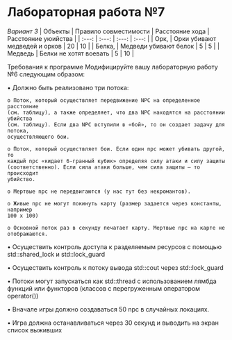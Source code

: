 # Лабораторная работа №7

*Вариант 3*
|      Объекты     |     Правило совместимости     |   Расстояние хода    |  Расстояние уюийства |
|       :---:      |            :---:              |         :---:        |         :---:        |
|      Орк,        | Орки убивают медведей и орков |          20          |          10          |
|      Белка,      |   Медведи убивают белок       |           5          |           5          |
|      Медведь     |   Белки не хотят воевать      |           5          |          10          |

Требования к программе
Модифицируйте вашу лабораторную работу №6 следующим образом:

• Должно быть реализовано три потока:

    o Поток, который осуществляет передвижение NPC на определенное расстояние
    (см. таблицу), а также определяет, что два NPC находятся на расстоянии убийства
    (см. таблицу). Если два NPC вступили в «бой», то он создает задачу для потока,
    осуществляющего бои.
    
    o Поток, который осуществляет бои. Если один npc может убивать другой, то
    каждый npc «кидает 6-гранный кубик» определяя силу атаки и силу защиты
    (соответственно). Если сила атаки больше, чем сила защиты – то происходит
    убийство.
    
    o Мертвые npc не передвигаются (у нас тут без некромантов).
    
    o Живые npc не могут покинуть карту (размер задается через константы, например
    100 x 100)
    
    o Основной поток раз в секунду печатает карту. Мертвые npc на карте не
    отображаются.
    
• Осуществить контроль доступа к разделяемым ресурсов с помощью std::shared_lock и
std::lock_guard

• Осуществить контроль к потоку вывода std::cout через std::lock_guard

• Потоки могут запускаться как std::thread с использованием лямбда функций или
функторов (классов с перегруженным оператором operator())

• Вначале игры должно создаваться 50 npc в случайных локациях.

• Игра должна останавливаться через 30 секунд и выводить на экран список выживших   
